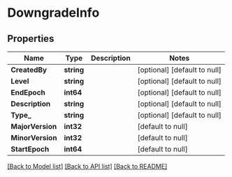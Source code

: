 # DowngradeInfo

## Properties
Name | Type | Description | Notes
------------ | ------------- | ------------- | -------------
**CreatedBy** | **string** |  | [optional] [default to null]
**Level** | **string** |  | [optional] [default to null]
**EndEpoch** | **int64** |  | [optional] [default to null]
**Description** | **string** |  | [optional] [default to null]
**Type_** | **string** |  | [optional] [default to null]
**MajorVersion** | **int32** |  | [default to null]
**MinorVersion** | **int32** |  | [default to null]
**StartEpoch** | **int64** |  | [default to null]

[[Back to Model list]](../README.md#documentation-for-models) [[Back to API list]](../README.md#documentation-for-api-endpoints) [[Back to README]](../README.md)


